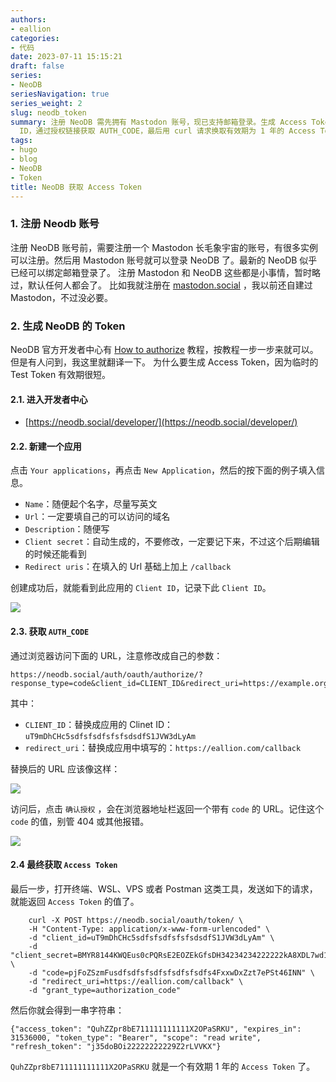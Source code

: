 ```yaml
---
authors:
- eallion
categories:
- 代码
date: 2023-07-11 15:15:21
draft: false
series:
- NeoDB
seriesNavigation: true
series_weight: 2
slug: neodb_token
summary: 注册 NeoDB 需先拥有 Mastodon 账号，现已支持邮箱登录。生成 Access Token 需在开发者中心创建应用并记录 Client
  ID，通过授权链接获取 AUTH_CODE，最后用 curl 请求换取有效期为 1 年的 Access Token。
tags:
- hugo
- blog
- NeoDB
- Token
title: NeoDB 获取 Access Token
---
```

### 1. 注册 Neodb 账号

注册 NeoDB 账号前，需要注册一个 Mastodon 长毛象宇宙的账号，有很多实例可以注册。然后用 Mastodon 账号就可以登录 NeoDB 了。最新的 NeoDB 似乎已经可以绑定邮箱登录了。
注册 Mastodon 和 NeoDB 这些都是小事情，暂时略过，默认任何人都会了。
比如我就注册在 [mastodon.social](https://mastodon.social/@eallion) ，我以前还自建过 Mastodon，不过没必要。

### 2. 生成 NeoDB 的 Token

NeoDB 官方开发者中心有 [How to authorize](https://neodb.social/developer/) 教程，按教程一步一步来就可以。
但是有人问到，我这里就翻译一下。
为什么要生成 Access Token，因为临时的 Test Token 有效期很短。

#### 2.1. 进入开发者中心

- [https://neodb.social/developer/](https://neodb.social/developer/)

#### 2.2. 新建一个应用

点击 `Your applications`，再点击 `New Application`，然后的按下面的例子填入信息。

- `Name`：随便起个名字，尽量写英文
- `Url`：一定要填自己的可以访问的域名
- `Description`：随便写
- `Client secret`：自动生成的，不要修改，一定要记下来，不过这个后期编辑的时候还能看到
- `Redirect uris`：在填入的 Url 基础上加上 `/callback`

创建成功后，就能看到此应用的 `Client ID`，记录下此 `Client ID`。

![](/assets/images/posts/2023/07/creat_app.png)

#### 2.3. 获取 `AUTH_CODE`

通过浏览器访问下面的 URL，注意修改成自己的参数：

```
https://neodb.social/auth/oauth/authorize/?response_type=code&client_id=CLIENT_ID&redirect_uri=https://example.org/callback
```

其中：

- `CLIENT_ID`：替换成应用的 Clinet ID：`uT9mDhCHc5sdfsfsdfsfsfsdsdfS1JVW3dLyAm`
- `redirect_uri`：替换成应用中填写的：`https://eallion.com/callback`

替换后的 URL 应该像这样：

![](/assets/images/posts/2023/07/authorize.png)

访问后，点击 `确认授权` ，会在浏览器地址栏返回一个带有 `code` 的 URL。记住这个 `code` 的值，别管 404 或其他报错。

![](/assets/images/posts/2023/07/code.png)

#### 2.4 最终获取 `Access Token`

最后一步，打开终端、WSL、VPS 或者 Postman 这类工具，发送如下的请求，就能返回 `Access Token` 的值了。

```
    curl -X POST https://neodb.social/oauth/token/ \
    -H "Content-Type: application/x-www-form-urlencoded" \
    -d "client_id=uT9mDhCHc5sdfsfsdfsfsfsdsdfS1JVW3dLyAm" \
    -d "client_secret=BMYR8144KWQEus0cPQRsE2EOZEkGfsDH34234234222222kA8XDL7wd1sgpDybvxMhvEyDUU5V0evZd8gKWhL2" \
    -d "code=pjFoZSzmFusdfsdfsfsdfsfsdfsfsdfs4FxxwDxZzt7ePSt46INN" \
    -d "redirect_uri=https://eallion.com/callback" \
    -d "grant_type=authorization_code"
```

然后你就会得到一串字符串：

```
{"access_token": "QuhZZpr8bE711111111111X2OPaSRKU", "expires_in": 31536000, "token_type": "Bearer", "scope": "read write", "refresh_token": "j35doBOi22222222229Z2rLVVKX"}
```

`QuhZZpr8bE711111111111X2OPaSRKU` 就是一个有效期 1 年的 `Access Token` 了。